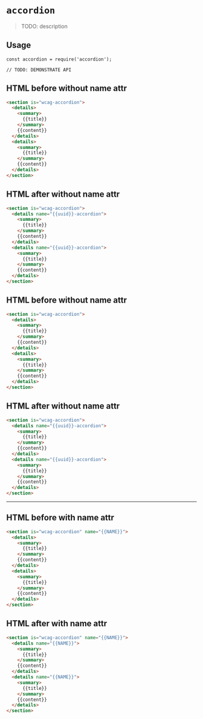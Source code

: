 # `accordion`

> TODO: description

## Usage

```
const accordion = require('accordion');

// TODO: DEMONSTRATE API
```

## HTML before without name attr

```html
<section is="wcag-accordion">
  <details>
    <summary>
      {{title}}
    </summary>
    {{content}}
  </details>
  <details>
    <summary>
      {{title}}
    </summary>
    {{content}}
  </details>
</section>
```

## HTML after without name attr

```html
<section is="wcag-accordion">
  <details name="{{uuid}}-accordion">
    <summary>
      {{title}}
    </summary>
    {{content}}
  </details>
  <details name="{{uuid}}-accordion">
    <summary>
      {{title}}
    </summary>
    {{content}}
  </details>
</section>
```

## HTML before without name attr

```html
<section is="wcag-accordion">
  <details>
    <summary>
      {{title}}
    </summary>
    {{content}}
  </details>
  <details>
    <summary>
      {{title}}
    </summary>
    {{content}}
  </details>
</section>
```

## HTML after without name attr

```html
<section is="wcag-accordion">
  <details name="{{uuid}}-accordion">
    <summary>
      {{title}}
    </summary>
    {{content}}
  </details>
  <details name="{{uuid}}-accordion">
    <summary>
      {{title}}
    </summary>
    {{content}}
  </details>
</section>
```

----

## HTML before with name attr

```html
<section is="wcag-accordion" name="{{NAME}}">
  <details>
    <summary>
      {{title}}
    </summary>
    {{content}}
  </details>
  <details>
    <summary>
      {{title}}
    </summary>
    {{content}}
  </details>
</section>
```

## HTML after with name attr

```html
<section is="wcag-accordion" name="{{NAME}}">
  <details name="{{NAME}}">
    <summary>
      {{title}}
    </summary>
    {{content}}
  </details>
  <details name="{{NAME}}">
    <summary>
      {{title}}
    </summary>
    {{content}}
  </details>
</section>
```
